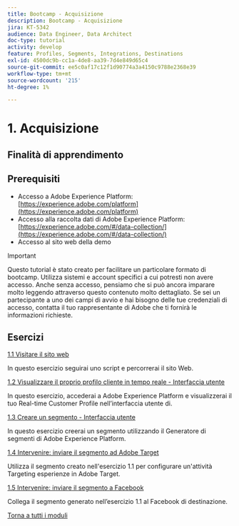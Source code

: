```yaml
---
title: Bootcamp - Acquisizione
description: Bootcamp - Acquisizione
jira: KT-5342
audience: Data Engineer, Data Architect
doc-type: tutorial
activity: develop
feature: Profiles, Segments, Integrations, Destinations
exl-id: 4500dc9b-cc1a-4de8-aa39-7d4e849d65c4
source-git-commit: ee5c0af17c12f1d90774a3a4150c9788e2368e39
workflow-type: tm+mt
source-wordcount: '215'
ht-degree: 1%

---
```


# 1. Acquisizione

## Finalità di apprendimento

## Prerequisiti

- Accesso a Adobe Experience Platform: [https://experience.adobe.com/platform](https://experience.adobe.com/platform)
- Accesso alla raccolta dati di Adobe Experience Platform: [https://experience.adobe.com/#/data-collection/](https://experience.adobe.com/#/data-collection/)
- Accesso al sito web della demo

>[!IMPORTANT]
>
>Questo tutorial è stato creato per facilitare un particolare formato di bootcamp. Utilizza sistemi e account specifici a cui potresti non avere accesso. Anche senza accesso, pensiamo che si può ancora imparare molto leggendo attraverso questo contenuto molto dettagliato. Se sei un partecipante a uno dei campi di avvio e hai bisogno delle tue credenziali di accesso, contatta il tuo rappresentante di Adobe che ti fornirà le informazioni richieste.

## Esercizi

[1.1 Visitare il sito web](./ex1.md)

In questo esercizio seguirai uno script e percorrerai il sito Web.

[1.2 Visualizzare il proprio profilo cliente in tempo reale - Interfaccia utente](./ex2.md)

In questo esercizio, accederai a Adobe Experience Platform e visualizzerai il tuo Real-time Customer Profile nell’interfaccia utente di.

[1.3 Creare un segmento - Interfaccia utente](./ex3.md)

In questo esercizio creerai un segmento utilizzando il Generatore di segmenti di Adobe Experience Platform.

[1.4 Intervenire: inviare il segmento ad Adobe Target](./ex4.md)

Utilizza il segmento creato nell&#39;esercizio 1.1 per configurare un&#39;attività Targeting esperienze in Adobe Target.

[1.5 Intervenire: inviare il segmento a Facebook](./ex5.md)

Collega il segmento generato nell’esercizio 1.1 al Facebook di destinazione.

[Torna a tutti i moduli](../../overview.md)
